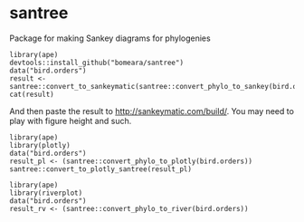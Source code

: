# santree
Package for making Sankey diagrams for phylogenies

```
library(ape)
devtools::install_github("bomeara/santree")
data("bird.orders")
result <- santree::convert_to_sankeymatic(santree::convert_phylo_to_sankey(bird.orders))
cat(result)
```




And then paste the result to http://sankeymatic.com/build/. You may need to play with figure height and such.

```
library(ape)
library(plotly)
data("bird.orders")
result_pl <- (santree::convert_phylo_to_plotly(bird.orders))
santree::convert_to_plotly_santree(result_pl)

```

```
library(ape)
library(riverplot)
data("bird.orders")
result_rv <- (santree::convert_phylo_to_river(bird.orders))

```